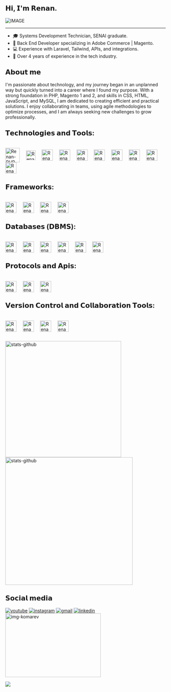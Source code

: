 ## 𝗛𝗶, 𝗜'𝗺 𝗥𝗲𝗻𝗮𝗻.

![IMAGE](https://github.com/user-attachments/assets/c1ee63a4-3d53-4c66-83a4-52bdedb853c0)

---

- 🎓 Systems Development Technician, SENAI graduate.
- 💼 Back End Developer specializing in Adobe Commerce | Magento.
- 💻 Experience with Laravel, Tailwind, APIs, and integrations.
- 🚀 Over 4 years of experience in the tech industry.

## 𝗔𝗯𝗼𝘂𝘁 𝗺𝗲

I'm passionate about technology, and my journey began in an unplanned way but quickly turned into a career where I found my purpose. With a strong foundation in PHP, Magento 1 and 2, and skills in CSS, HTML, JavaScript, and MySQL, I am dedicated to creating efficient and practical solutions. I enjoy collaborating in teams, using agile methodologies to optimize processes, and I am always seeking new challenges to grow professionally.

## 𝗧𝗲𝗰𝗵𝗻𝗼𝗹𝗼𝗴𝗶𝗲𝘀 𝗮𝗻𝗱 𝗧𝗼𝗼𝗹𝘀:

<div style="display: inline-block;"><br>
    <img align="center" alt="Renan-PHP" height="45" width="45" src="https://cdn.jsdelivr.net/gh/devicons/devicon@latest/icons/php/php-original.svg">
    &nbsp;&nbsp;&nbsp;
    <img align="center" alt="Renan-JavaScript" height="30" width="30" src="https://cdn.jsdelivr.net/gh/devicons/devicon@latest/icons/javascript/javascript-original.svg">
    &nbsp;&nbsp;&nbsp;
    <img align="center" alt="Renan-HTML" height="35" width="35" src="https://cdn.jsdelivr.net/gh/devicons/devicon@latest/icons/html5/html5-original.svg">
    &nbsp;&nbsp;&nbsp;
    <img align="center" alt="Renan-CSS" height="35" width="35" src="https://cdn.jsdelivr.net/gh/devicons/devicon@latest/icons/css3/css3-original.svg">
    &nbsp;&nbsp;&nbsp;
    <img align="center" alt="Renan-Sass" height="35" width="35" src="https://cdn.jsdelivr.net/gh/devicons/devicon@latest/icons/sass/sass-original.svg">
    &nbsp;&nbsp;&nbsp;
    <img align="center" alt="Renan-Docker" height="35" width="35" src="https://cdn.jsdelivr.net/gh/devicons/devicon@latest/icons/docker/docker-original.svg">
    &nbsp;&nbsp;&nbsp;
    <img align="center" alt="Renan-Nginx" height="35" width="35" src="https://cdn.jsdelivr.net/gh/devicons/devicon@latest/icons/nginx/nginx-original.svg">
    &nbsp;&nbsp;&nbsp;
    <img align="center" alt="Renan-RabbitMQ" height="35" width="35" src="https://cdn.jsdelivr.net/gh/devicons/devicon@latest/icons/rabbitmq/rabbitmq-original.svg">
    &nbsp;&nbsp;&nbsp;
    <img align="center" alt="Renan-Postman" height="35" width="35" src="https://cdn.jsdelivr.net/gh/devicons/devicon@latest/icons/postman/postman-original.svg">
    &nbsp;&nbsp;&nbsp;
    <img align="center" alt="Renan-Insomnia" height="35" width="35" src="https://cdn.jsdelivr.net/gh/devicons/devicon@latest/icons/insomnia/insomnia-original.svg">
</div>

## 𝗙𝗿𝗮𝗺𝗲𝘄𝗼𝗿𝗸𝘀:

<div style="display: inline-block;"><br>
    <img align="center" alt="Renan-Laravel" height="35" width="35" src="https://cdn.jsdelivr.net/gh/devicons/devicon@latest/icons/laravel/laravel-original.svg">
    &nbsp;&nbsp;&nbsp;
    <img align="center" alt="Renan-Symfony" height="35" width="35" src="https://static-00.iconduck.com/assets.00/file-type-symfony-icon-1024x1024-rssfk6cn.png">
    &nbsp;&nbsp;&nbsp;
    <img align="center" alt="Renan-Tailwind" height="35" width="35" src="https://cdn.jsdelivr.net/gh/devicons/devicon@latest/icons/tailwindcss/tailwindcss-original.svg">
    &nbsp;&nbsp;&nbsp;
    <img align="center" alt="Renan-Magento" height="35" width="35" src="https://cdn.jsdelivr.net/gh/devicons/devicon@latest/icons/magento/magento-original.svg">
</div>

## 𝗗𝗮𝘁𝗮𝗯𝗮𝘀𝗲𝘀 (𝗗𝗕𝗠𝗦):

<div style="display: inline-block;"><br>
    <img align="center" alt="Renan-MySQL" height="35" width="35" src="https://cdn.jsdelivr.net/gh/devicons/devicon@latest/icons/mysql/mysql-original.svg">
    &nbsp;&nbsp;&nbsp;
    <img align="center" alt="Renan-PostgreSQL" height="35" width="35" src="https://cdn.jsdelivr.net/gh/devicons/devicon@latest/icons/postgresql/postgresql-original.svg">
    &nbsp;&nbsp;&nbsp;
    <img align="center" alt="Renan-MariaDB" height="35" width="35" src="https://cdn.jsdelivr.net/gh/devicons/devicon@latest/icons/mariadb/mariadb-original.svg">
    &nbsp;&nbsp;&nbsp;
    <img align="center" alt="Renan-SQLite" height="35" width="35" src="https://cdn.jsdelivr.net/gh/devicons/devicon@latest/icons/sqlite/sqlite-original.svg">
    &nbsp;&nbsp;&nbsp;
    <img align="center" alt="Renan-Oracle" height="35" width="35" src="https://cdn.jsdelivr.net/gh/devicons/devicon@latest/icons/oracle/oracle-original.svg">
    &nbsp;&nbsp;&nbsp;
    <img align="center" alt="Renan-Redis" height="35" width="35" src="https://cdn.jsdelivr.net/gh/devicons/devicon@latest/icons/redis/redis-original.svg">
</div>

## 𝗣𝗿𝗼𝘁𝗼𝗰𝗼𝗹𝘀 𝗮𝗻𝗱 𝗔𝗽𝗶𝘀:

<div style="display: inline-block;"><br>
    <img align="center" alt="Renan-SOAP" height="35" width="35" src="https://user-images.githubusercontent.com/25181517/192107860-9a9f0894-0e34-4ab3-964d-6297ee4c00e9.png">
    &nbsp;&nbsp;&nbsp;
    <img align="center" alt="Renan-REST" height="35" width="35" src="https://user-images.githubusercontent.com/25181517/192107858-fe19f043-c502-4009-8c47-476fc89718ad.png">
    &nbsp;&nbsp;&nbsp;
    <img align="center" alt="Renan-GraphQL" height="35" width="35" src="https://user-images.githubusercontent.com/25181517/192107856-aa92c8b1-b615-47c3-9141-ed0d29a90239.png">
    &nbsp;&nbsp;&nbsp;
</div>

## 𝗩𝗲𝗿𝘀𝗶𝗼𝗻 𝗖𝗼𝗻𝘁𝗿𝗼𝗹 𝗮𝗻𝗱 𝗖𝗼𝗹𝗹𝗮𝗯𝗼𝗿𝗮𝘁𝗶𝗼𝗻 𝗧𝗼𝗼𝗹𝘀:

<div style="display: inline-block;"><br>
    <img align="center" alt="Renan-Git" height="35" width="35" src="https://cdn.jsdelivr.net/gh/devicons/devicon@latest/icons/git/git-original.svg">
    &nbsp;&nbsp;&nbsp;
    <img align="center" alt="Renan-Bitbucket" height="35" width="35" src="https://cdn.jsdelivr.net/gh/devicons/devicon@latest/icons/bitbucket/bitbucket-original.svg">
    &nbsp;&nbsp;&nbsp;
    <img align="center" alt="Renan-GitHub" height="35" width="35" src="https://uxwing.com/wp-content/themes/uxwing/download/brands-and-social-media/github-white-icon.png">
    &nbsp;&nbsp;&nbsp;
    <img align="center" alt="Renan-Jira" height="35" width="35" src="https://cdn.jsdelivr.net/gh/devicons/devicon@latest/icons/jira/jira-original.svg">
    &nbsp;&nbsp;&nbsp;
</div>

##
<img alt="stats-github" src="https://github-readme-stats-wheat-two-53.vercel.app/api?username=RenanxD&theme=midnight-purple&hide_border=false&include_all_commits=false&count_private=false"  width="364px" />      <img alt="stats-github" src="https://github-readme-streak-stats.herokuapp.com/?user=RenanxD&theme=midnight-purple&hide_border=false"  width="400px" />

## 𝗦𝗼𝗰𝗶𝗮𝗹 𝗺𝗲𝗱𝗶𝗮

<div> 
  <a href="https://youtube.com/@seu-youtube" target="_blank"><img alt="youtube" src="https://img.shields.io/badge/YouTube-FF0000?style=for-the-badge&logo=youtube&logoColor=white" target="_blank"></a>
  <a href="https://instagram.com/renan.dpaula" target="_blank"><img alt="instagram" src="https://img.shields.io/badge/Instagram-E4405F?style=for-the-badge&logo=instagram&logoColor=white" target="_blank"></a>
  <a href="mailto:renandepauladasilva@gmail.com"><img alt="gmail" src="https://img.shields.io/badge/Gmail-D14836?style=for-the-badge&logo=gmail&logoColor=white" target="_blank"></a>
  <a href="https://linkedin.com/in/renandpaula" target="_blank"><img alt="linkedin" src="https://img.shields.io/badge/-LinkedIn-%230077B5?style=for-the-badge&logo=linkedin&logoColor=white" target="_blank"></a> 
</div>

<img alt="img-komarev" src="https://steamuserimages-a.akamaihd.net/ugc/950714109397804223/31C55FC747EFA6EA80A84712FD0518761A52DE86/?imw=5000&imh=5000&ima=fit&impolicy=Letterbox&imcolor=%23000000&letterbox=false" width="300" height="200" /> 

![](https://komarev.com/ghpvc/?username=RenanxD&color=006bed)
